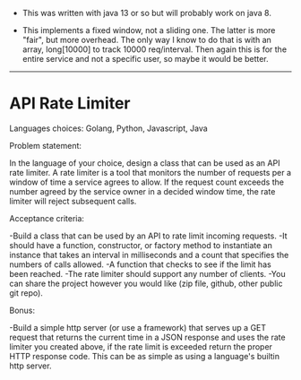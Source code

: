- This was written with java 13 or so but will probably work on java 8.

- This implements a fixed window, not a sliding one. The latter is more "fair", but more overhead. The only way I know to do that is with an array, long[10000] to track 10000 req/interval. Then again this is for the entire service and not a specific user, so maybe it would be better.




-----------------------------------------------


API Rate Limiter
================

Languages choices: Golang, Python, Javascript, Java

Problem statement:

In the language of your choice, design a class that can be used as an API rate limiter. A rate limiter is a tool that monitors the number of requests per a window of time a service agrees to allow. If the request count exceeds the number agreed by the service owner in a decided window time, the rate limiter will reject subsequent calls.

Acceptance criteria:

-Build a class that can be used by an API to rate limit incoming requests.
-It should have a function, constructor, or factory method to instantiate an instance that takes an interval in milliseconds and a count that specifies the numbers of calls allowed.
-A function that checks to see if the limit has been reached.
-The rate limiter should support any number of clients.
-You can share the project however you would like (zip file, github, other public git repo).

Bonus:

-Build a simple http server (or use a framework) that serves up a GET request that returns the current time in a JSON response and uses the rate limiter you created above, if the rate limit is exceeded return the proper HTTP response code. This can be as simple as using a language's builtin http server.